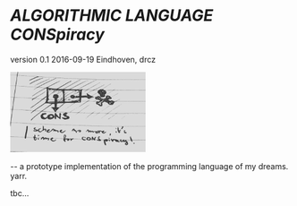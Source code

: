 #    *ALGORITHMIC LANGUAGE CONSpiracy*
version 0.1 2016-09-19 Eindhoven, drcz

![CONSpiracy](/conspiracy.png?raw=true "CONSpiracy")

-- a prototype implementation of the programming language of my dreams. yarr.

tbc...








